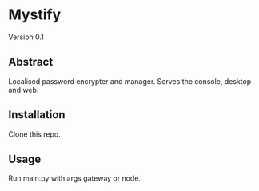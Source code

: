 # Mystify
Version 0.1
## Abstract
Localised password encrypter and manager. Serves the console, desktop and web.

## Installation
Clone this repo.

## Usage
Run main.py with args gateway or node.
